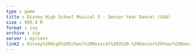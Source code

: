 ```yaml
---
type : game
title : Disney High School Musical 3 - Senior Year Dance! (USA)
size : 995.4 M
format : iso
archive : zip
server : myrient
link2 : Disney%20High%20School%20Musical%203%20-%20Senior%20Year%20Dance%21%20%28USA%29
---
```

